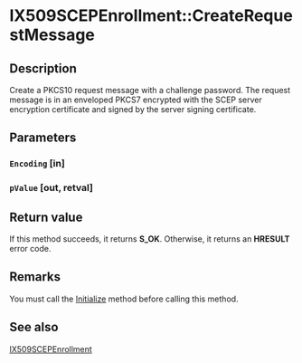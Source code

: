 # IX509SCEPEnrollment::CreateRequestMessage

## Description

Create a PKCS10 request message with a challenge password. The request message is in an enveloped PKCS7 encrypted with the SCEP server encryption certificate and signed by the server signing certificate.

## Parameters

### `Encoding` [in]

### `pValue` [out, retval]

## Return value

If this method succeeds, it returns **S_OK**. Otherwise, it returns an **HRESULT** error code.

## Remarks

You must call the [Initialize](https://learn.microsoft.com/windows/desktop/api/certenroll/nf-certenroll-ix509scepenrollment-initialize) method before calling this method.

## See also

[IX509SCEPEnrollment](https://learn.microsoft.com/windows/desktop/api/certenroll/nn-certenroll-ix509scepenrollment)